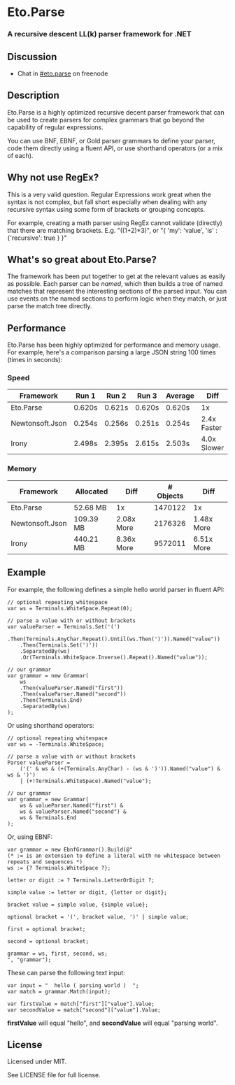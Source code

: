 Eto.Parse
=========
### A recursive descent LL(k) parser framework for .NET

Discussion
----------

* Chat in [#eto.parse](http://webchat.freenode.net/?channels=eto.parse) on freenode

Description
-----------

Eto.Parse is a highly optimized recursive decent parser framework that can be used to create parsers for complex grammars that go beyond the capability of regular expressions.

You can use BNF, EBNF, or Gold parser grammars to define your parser, code them directly using a fluent API, or use shorthand operators (or a mix of each).

Why not use RegEx?
------------------

This is a very valid question. Regular Expressions work great when the syntax is not complex, but fall short especially when dealing with any recursive syntax using some form of brackets or grouping concepts. 

For example, creating a math parser using RegEx cannot validate (directly) that there are matching brackets.  E.g. "((1+2)*3)", or "{ 'my': 'value', 'is' : {'recursive': true } }"

What's so great about Eto.Parse?
--------------------------------

The framework has been put together to get at the relevant values as easily as possible.  Each parser can be *named*, which then builds a tree of named matches that represent the interesting sections of the parsed input. You can use events on the named sections to perform logic when they match, or just parse the match tree directly.

Performance
-----------

Eto.Parse has been highly optimized for performance and memory usage. For example, here's a comparison parsing a large JSON string 100 times (times in seconds):

### Speed

Framework       | Run 1 | Run 2 | Run 3 | Average | Diff 
--------------- | ----- | ----- | ----- | ------- | -----
Eto.Parse       | 0.620s| 0.621s| 0.620s| 0.620s  |   1x
Newtonsoft.Json | 0.254s| 0.256s| 0.251s| 0.254s  | 2.4x Faster
Irony           | 2.498s| 2.395s| 2.615s| 2.503s  | 4.0x Slower

### Memory

Framework       | Allocated | Diff       | # Objects | Diff
--------------- | --------- | ---------- | --------- | -----
Eto.Parse       |  52.68 MB |    1x      |   1470122 |    1x
Newtonsoft.Json | 109.39 MB | 2.08x More |   2176326 | 1.48x More
Irony           | 440.21 MB | 8.36x More |   9572011 | 6.51x More

Example
-------

For example, the following defines a simple hello world parser in fluent API:

	// optional repeating whitespace
	var ws = Terminals.WhiteSpace.Repeat(0);

	// parse a value with or without brackets
	var valueParser = Terminals.Set('(')
		.Then(Terminals.AnyChar.Repeat().Until(ws.Then(')')).Named("value"))
		.Then(Terminals.Set(')'))
		.SeparatedBy(ws)
		.Or(Terminals.WhiteSpace.Inverse().Repeat().Named("value"));

	// our grammar
	var grammar = new Grammar(
		ws
		.Then(valueParser.Named("first"))
		.Then(valueParser.Named("second"))
		.Then(Terminals.End)
		.SeparatedBy(ws)
	);

Or using shorthand operators:

	// optional repeating whitespace
	var ws = -Terminals.WhiteSpace;

	// parse a value with or without brackets
	Parser valueParser = 
		('(' & ws & (+(Terminals.AnyChar) - (ws & ')')).Named("value") & ws & ')')
		| (+!Terminals.WhiteSpace).Named("value");

	// our grammar
	var grammar = new Grammar(
		ws & valueParser.Named("first") & 
		ws & valueParser.Named("second") & 
		ws & Terminals.End
	);

Or, using EBNF:

	var grammar = new EbnfGrammar().Build(@"
	(* := is an extension to define a literal with no whitespace between repeats and sequences *)
	ws := {? Terminals.WhiteSpace ?};
	
	letter or digit := ? Terminals.LetterOrDigit ?;
	
	simple value := letter or digit, {letter or digit};
	
	bracket value = simple value, {simple value};
	
	optional bracket = '(', bracket value, ')' | simple value;
	
	first = optional bracket;
	
	second = optional bracket;
	
	grammar = ws, first, second, ws;
	", "grammar");

These can parse the following text input:

	var input = "  hello ( parsing world )  ";
	var match = grammar.Match(input);
	
	var firstValue = match["first"]["value"].Value;
	var secondValue = match["second"]["value"].Value;

**firstValue** will equal "hello", and **secondValue** will equal "parsing world".


License
-------

Licensed under MIT.

See LICENSE file for full license.